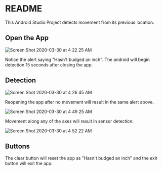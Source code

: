 # README

This Android Studio Project detects movement from its previous location. 


## Open the App

![Screen Shot 2020-03-30 at 4 22 25 AM](https://user-images.githubusercontent.com/46305741/77908110-b8f82e00-723f-11ea-9b7b-2568f0bf1e7c.png )

Notice the alert saying "Hasn't budged an inch".
The android will begin detection 15 seconds after closing the app.

## Detection
![Screen Shot 2020-03-30 at 4 26 45 AM](https://user-images.githubusercontent.com/46305741/77908969-53a53c80-7241-11ea-96d1-a01180677c42.png)

Reopening the app after no movement will result in the same alert above.

![Screen Shot 2020-03-30 at 4 49 25 AM](https://user-images.githubusercontent.com/46305741/77909269-eba32600-7241-11ea-9b8b-4892f7b60749.png)

Movement along any of the axes will result in sensor detection.

![Screen Shot 2020-03-30 at 4 52 22 AM](https://user-images.githubusercontent.com/46305741/77909488-4e94bd00-7242-11ea-9bc9-119da8853fac.png)

## Buttons

The clear button will reset the app as "Hasn't budged an inch" and the exit button will exit the app. 









